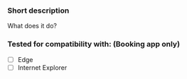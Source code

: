 ### Short description
What does it do?

### Tested for compatibility with: (Booking app only)
- [ ] Edge
- [ ] Internet Explorer
